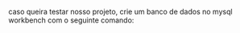 caso queira testar nosso projeto, crie um banco de dados no mysql workbench com o seguinte comando: 
